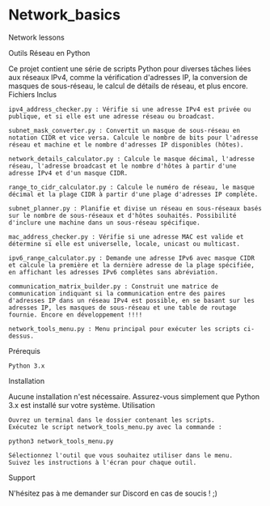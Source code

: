 # Network_basics
Network lessons

Outils Réseau en Python

Ce projet contient une série de scripts Python pour diverses tâches liées aux réseaux IPv4, comme la vérification d'adresses IP, la conversion de masques de sous-réseau, le calcul de détails de réseau, et plus encore.
Fichiers Inclus

    ipv4_address_checker.py : Vérifie si une adresse IPv4 est privée ou publique, et si elle est une adresse réseau ou broadcast.

    subnet_mask_converter.py : Convertit un masque de sous-réseau en notation CIDR et vice versa. Calcule le nombre de bits pour l'adresse réseau et machine et le nombre d'adresses IP disponibles (hôtes).

    network_details_calculator.py : Calcule le masque décimal, l'adresse réseau, l'adresse broadcast et le nombre d'hôtes à partir d'une adresse IPv4 et d'un masque CIDR.

    range_to_cidr_calculator.py : Calcule le numéro de réseau, le masque décimal et la plage CIDR à partir d'une plage d'adresses IP complète.

    subnet_planner.py : Planifie et divise un réseau en sous-réseaux basés sur le nombre de sous-réseaux et d'hôtes souhaités. Possibilité d'inclure une machine dans un sous-réseau spécifique.

    mac_address_checker.py : Vérifie si une adresse MAC est valide et détermine si elle est universelle, locale, unicast ou multicast.

    ipv6_range_calculator.py : Demande une adresse IPv6 avec masque CIDR et calcule la première et la dernière adresse de la plage spécifiée, en affichant les adresses IPv6 complètes sans abréviation.

    communication_matrix_builder.py : Construit une matrice de communication indiquant si la communication entre des paires d'adresses IP dans un réseau IPv4 est possible, en se basant sur les adresses IP, les masques de sous-réseau et une table de routage fournie. Encore en développement !!!!

    network_tools_menu.py : Menu principal pour exécuter les scripts ci-dessus.

Prérequis

    Python 3.x


Installation

Aucune installation n'est nécessaire. Assurez-vous simplement que Python 3.x est installé sur votre système.
Utilisation

    Ouvrez un terminal dans le dossier contenant les scripts.
    Exécutez le script network_tools_menu.py avec la commande :

    python3 network_tools_menu.py

    Sélectionnez l'outil que vous souhaitez utiliser dans le menu.
    Suivez les instructions à l'écran pour chaque outil.

Support

N'hésitez pas à me demander sur Discord en cas de soucis ! ;)